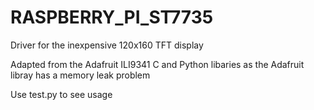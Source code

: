
# RASPBERRY_PI_ST7735
Driver for the inexpensive 120x160 TFT display

Adapted from the Adafruit ILI9341 C and Python libaries as the Adafruit libray has a memory leak problem

Use test.py to see usage


